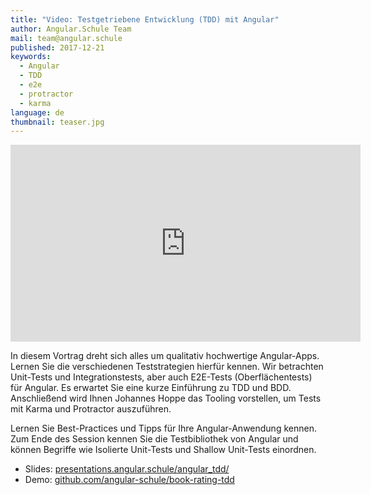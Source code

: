 ```yaml
---
title: "Video: Testgetriebene Entwicklung (TDD) mit Angular"
author: Angular.Schule Team
mail: team@angular.schule
published: 2017-12-21
keywords:
  - Angular
  - TDD
  - e2e
  - protractor
  - karma
language: de
thumbnail: teaser.jpg
---
```


<div class="video-container"><iframe width="560" height="315" src="https://www.youtube.com/embed/KLJ5usDMv08?rel=0" frameborder="0" gesture="media" allow="encrypted-media" allowfullscreen></iframe></div>

In diesem Vortrag dreht sich alles um qualitativ hochwertige Angular-Apps. Lernen Sie die verschiedenen Teststrategien hierfür kennen. Wir betrachten Unit-Tests und Integrationstests, aber auch E2E-Tests (Oberflächentests) für Angular. Es erwartet Sie eine kurze Einführung zu TDD und BDD. Anschließend wird Ihnen Johannes Hoppe das Tooling vorstellen, um Tests mit Karma und Protractor auszuführen. 

Lernen Sie Best-Practices und Tipps für Ihre Angular-Anwendung kennen. Zum Ende des Session kennen Sie die Testbibliothek von Angular und können Begriffe wie Isolierte Unit-Tests und Shallow Unit-Tests einordnen.

* Slides: [presentations.angular.schule/angular_tdd/](https://presentations.angular.schule/angular_tdd/)
* Demo: [github.com/angular-schule/book-rating-tdd](https://github.com/angular-schule/book-rating-tdd)
